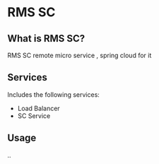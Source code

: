 # RMS SC

## What is RMS SC?

RMS SC remote micro service , spring cloud for it

## Services

Includes the following services:
- Load Balancer
- SC Service 

## Usage

..
